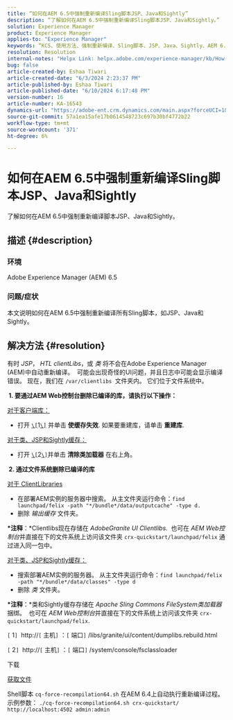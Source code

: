 ```yaml
---
title: “如何在AEM 6.5中强制重新编译Sling脚本JSP、Java和Sightly”
description: “了解如何在AEM 6.5中强制重新编译Sling脚本JSP、Java和Sightly。”
solution: Experience Manager
product: Experience Manager
applies-to: "Experience Manager"
keywords: “KCS、使用方法、强制重新编译、Sling脚本、JSP、Java、Sightly、AEM 6.5、Adobe Experience Manager 6.5”
resolution: Resolution
internal-notes: "Helpx Link: helpx.adobe.com/experience-manager/kb/How-to-force-a-recompilation-of-all-Sling-scripts-jsps-java-sightly-on-AEM-6-4.html"
bug: false
article-created-by: Eshaa Tiwari
article-created-date: "6/3/2024 2:23:37 PM"
article-published-by: Eshaa Tiwari
article-published-date: "6/10/2024 6:17:48 PM"
version-number: 16
article-number: KA-16543
dynamics-url: "https://adobe-ent.crm.dynamics.com/main.aspx?forceUCI=1&pagetype=entityrecord&etn=knowledgearticle&id=611f91d7-b421-ef11-840b-6045bd0201f5"
source-git-commit: 57a1ea15afe17b0614548723c697b30bf4772b22
workflow-type: tm+mt
source-wordcount: '371'
ht-degree: 6%

---
```


# 如何在AEM 6.5中强制重新编译Sling脚本JSP、Java和Sightly


了解如何在AEM 6.5中强制重新编译脚本JSP、Java和Sightly。

## 描述 {#description}


### <b>环境</b>

Adobe Experience Manager (AEM) 6.5

### <b>问题/症状</b>

本文说明如何在AEM 6.5中强制重新编译所有Sling脚本，如JSP、Java和Sightly。


## 解决方法 {#resolution}


有时 *JSP*， *HTL clientLibs*，或 *类* 将不会在Adobe Experience Manager (AEM)中自动重新编译。  可能会出现奇怪的UI问题，并且日志中可能会显示编译错误。 现在，我们在 `/var/clientlibs `文件夹内。 它们位于文件系统中。

<b> 1. 要通过AEM Web控制台删除已编译的库，请执行以下操作：</b>

<u>对于客户端库：</u>

- 打开 [`\[`](https://libs/granite/ui/content/dumplibs.rebuild.html)1[`\]`](https://libs/granite/ui/content/dumplibs.rebuild.html) 并单击 <b>使缓存失效</b>. 如果要重建库，请单击 <b>重建库</b>.


<u>对于类、JSP和Sightly缓存：</u>

- 打开 [`\[`](https://&lt;host>：&lt;port>/system/console/fsclassloader)2[`\]`](https://&lt;host>：&lt;port>/system/console/fsclassloader)并单击 <b>清除类加载器</b> 在右上角。


<b> 2. 通过文件系统删除已编译的库</b>

<u>对于 ClientLibraries</u>

- 在部署AEM实例的服务器中搜索。 从主文件夹运行命令：`find launchpad/felix -path "*/bundle*/data/outputcache" -type d.`
- 删除 *输出缓存* 文件夹。


<b>*注释</b>：*Clientlibs现在存储在 *AdobeGranite UI Clientlibs*.  也可在 *AEM Web控制台*&#x200B;并直接在下的文件系统上访问该文件夹 `crx-quickstart/launchpad/felix` 通过进入同一包中。

<u>对于类、JSP和Sightly缓存：</u>

- 搜索部署AEM实例的服务器。 从主文件夹运行命令：`find launchpad/felix -path "*/bundle*/data/classes" -type d`
- 删除 *类* 文件夹。


<b>*注释</b>：*类和Sightly缓存存储在 *Apache Sling Commons FileSystem类加载器*&#x200B;捆绑。  也可在 *AEM Web控制台*&#x200B;并直接在下的文件系统上访问该文件夹 `crx-quickstart/launchpad/felix`.

`[` 1`]`  http://`[` 主机`]` ：`[` 端口`]` /libs/granite/ui/content/dumplibs.rebuild.html

`[` 2`]`  http://`[` 主机`]` ：`[` 端口`]` /system/console/fsclassloader



下载

[获取文件](https://helpx.adobe.com/content/dam/help/en/experience-manager/kb/How-to-force-a-recompilation-of-all-Sling-scripts-jsps-java-sightly-on-AEM-6-4/_jcr_content/main-pars/download_section/download-1/cq-force-recompilation64.zip "cq-force-recompilation64.zip")

Shell脚本 `cq-force-recompilation64.sh` 在AEM 6.4上自动执行重新编译过程。示例参数： `./cq-force-recompilation64.sh crx-quickstart/ http://localhost:4502 admin:admin`
